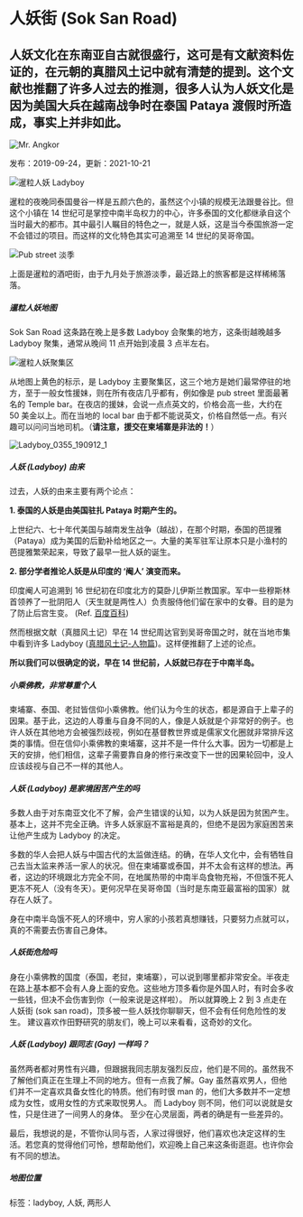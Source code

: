 # 人妖街 (Sok San Road)

## 人妖文化在东南亚自古就很盛行，这可是有文献资料佐证的，在元朝的真腊风土记中就有清楚的提到。这个文献也推翻了许多人过去的推测，很多人认为人妖文化是因为美国大兵在越南战争时在泰国 Pataya 渡假时所造成，事实上并非如此。

![Mr. Angkor](https://i1.wp.com/www.mr-angkor.com/wp-content/uploads/2014/05/MrAngkor.jpg?fit=48%2C48) 

发布：2019-09-24，更新：2021-10-21

![暹粒人妖 Ladyboy](https://i1.wp.com/www.mr-angkor.com/wp-content/uploads/2019/09/LadyBoy_0356_190912_1.jpg?resize=750%2C422)

暹粒的夜晚同泰国曼谷一样是五颜六色的，虽然这个小镇的规模无法跟曼谷比。但这个小镇在 14 世纪可是掌控中南半岛权力的中心，许多泰国的文化都继承自这个当时最大的都市。其中最引人瞩目的特色之一，就是人妖，这是当今泰国旅游一定不会错过的项目。而这样的文化特色其实可追溯至 14 世纪的吴哥帝国。

![Pub street 淡季](https://i2.wp.com/www.mr-angkor.com/wp-content/uploads/2019/09/Ladyboy_0344_190912_1.jpg?w=780)

上面是暹粒的酒吧街，由于九月处于旅游淡季，最近路上的旅客都是这样稀稀落落。

##### 暹粒人妖地图

Sok San Road 这条路在晚上是多数 Ladyboy 会聚集的地方，这条街越晚越多 Ladyboy 聚集，通常从晚间 11 点开始到凌晨 3 点半左右。

![暹粒人妖聚集区](https://i3.wp.com/www.mr-angkor.com/wp-content/uploads/2019/09/LadyBoy_Area.gif?w=780)

从地图上黄色的标示，是 Ladyboy 主要聚集区，这三个地方是她们最常停驻的地方，至于一般女性援妹，则在所有夜店几乎都有，例如像是 pub street 里面最著名的 Temple bar。在夜店的援妹，会说一点点英文的，价格会高一些，大约在 50 美金以上。而在当地的 local bar 由于都不能说英文，价格自然低一点。有兴趣可以问问当地司机。（**请注意，援交在柬埔寨是非法的！**）

![Ladyboy_0355_190912_1](https://i.wp.com/www.mr-angkor.com/wp-content/uploads/2019/09/Ladyboy_0355_190912_1.jpg?w=780)

##### 人妖 (Ladyboy) 由来

过去，人妖的由来主要有两个论点：

**1\. 泰国的人妖是由美国驻扎 Pataya 时期产生的。**

上世纪六、七十年代美国与越南发生战争（越战），在那个时期，泰国的芭提雅（Pataya）成为美国的后勤补给地区之一。大量的美军驻军让原本只是小渔村的芭提雅繁荣起来，导致了最早一批人妖的诞生。

**2\. 部分学者推论人妖是从印度的 ‘阉人’ 演变而来。**

印度阉人可追溯到 16 世纪初在印度北方的莫卧儿伊斯兰教国家。军中一些穆斯林首领养了一批阴阳人（天生就是两性人）负责服侍他们留在家中的女眷。目的是为了防止后宫生变。 (Ref. [百度百科](https://baike.baidu.com/item/%E6%B3%B0%E5%9B%BD%E4%BA%BA%E5%A6%96 "百度百科"))

然而根据文献（真腊风土记）早在 14 世纪周达官到吴哥帝国之时，就在当地市集中看到许多 Ladyboy ([真腊风土记-人物篇](../%e7%9c%9f%e8%87%98%e9%a2%a8%e5%9c%9f%e8%a8%98-%e7%99%bd%e8%a9%b1%e7%bf%bb%e8%ad%af-%e7%ac%ac%e4%b8%80%e9%9b%86/#The_Customs_of_Cambodia_7 "人物篇 (内有提到两形人，就是人妖)"))。这样便推翻了上述的论点。

**所以我们可以很确定的说，早在 14 世纪前，人妖就已存在于中南半岛。**

##### 小乘佛教，非常尊重个人

柬埔寨、泰国、老挝皆信仰小乘佛教。他们认为今生的状态，都是源自于上辈子的因果。基于此，这边的人尊重与自身不同的人，像是人妖就是个非常好的例子。也许人妖在其他地方会被强烈歧视，例如在基督教世界或是儒家文化圈就非常排斥这类的事情。但在信仰小乘佛教的柬埔寨，这并不是一件什么大事。因为一切都是上天的安排，他们相信，这辈子需要靠自身的修行来改变下一世的因果轮回中，没人应该歧视与自己不一样的其他人。

##### 人妖 (Ladyboy) 是家境困苦产生的吗

多数人由于对东南亚文化不了解，会产生错误的认知，以为人妖是因为贫困产生。基本上，这并不完全正确。许多人妖家庭不富裕是真的，但绝不是因为家庭困苦来让他产生成为 Ladyboy 的决定。

多数的华人会把人妖与中国古代的太监做连结。的确，在华人文化中，会有牺牲自己去当太监来养活一家人的状况。但在柬埔寨或泰国，并不太会有这样的想法。再者，这边的环境跟北方完全不同，在地属热带的中南半岛食物充裕，不但饿不死人更冻不死人（没有冬天）。更何况早在吴哥帝国（当时是东南亚最富裕的国家）就存在人妖了。

身在中南半岛饿不死人的环境中，穷人家的小孩若真想赚钱，只要努力点就可以，真的不需要去伤害自己身体。

##### 人妖街危险吗

身在小乘佛教的国度（泰国，老挝，柬埔寨），可以说到哪里都非常安全。半夜走在路上基本都不会有人身上面的安危。这些地方顶多看你是外国人时，有时会多收一些钱，但决不会伤害到你（一般来说是这样啦）。 所以就算晚上 2 到 3 点走在人妖街 (sok san road)，顶多被一些人妖找你聊聊天，但不会有任何危险性的发生。 建议喜欢作田野研究的朋友们，晚上可以来看看，这奇妙的文化。

##### 人妖 (Ladyboy) 跟同志 (Gay) 一样吗？

虽然两者都对男性有兴趣，但跟据我同志朋友强烈反应，他们是不同的。虽然我不了解他们真正在生理上不同的地方。但有一点我了解。Gay 虽然喜欢男人，但他们并不一定喜欢具备女性化的特质。他们有时很 man 的，他们大多数并不一定想成为女性，或用女性的方式来取悦男人。 而 Ladyboy 则不同，他们可以说就是女性，只是住进了一间男人的身体。 至少在心灵层面，两者的确是有一些差异的。

最后，我想说的是，不管你认同与否，人家过得很好，他们喜欢也决定这样的生活。若您真的觉得他们可怜，想帮助他们，欢迎晚上自己来这条街逛逛。也许你会有不同的想法。

##### 地图位置

标签：ladyboy, 人妖, 两形人